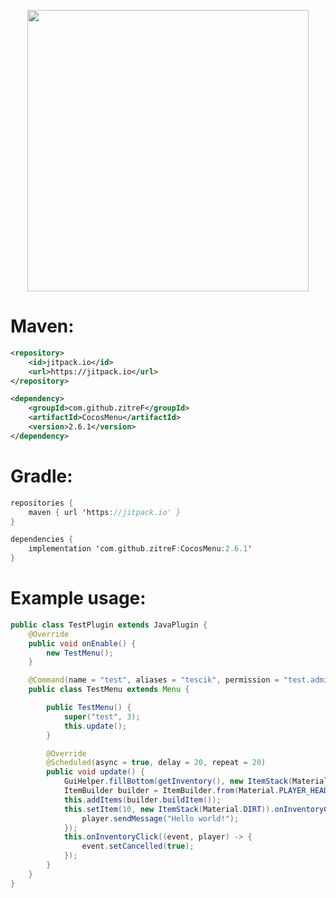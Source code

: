 <p align="center">
  <img src="https://user-images.githubusercontent.com/71133191/218276557-aee9fe5f-0a99-4a0f-bda5-8cc94bfe5586.png" width=450">
</p>

# Maven:
```xml
<repository>
	<id>jitpack.io</id>
	<url>https://jitpack.io</url>
</repository>

<dependency>
	<groupId>com.github.zitreF</groupId>
	<artifactId>CocosMenu</artifactId>
	<version>2.6.1</version>
</dependency>
```
															     
# Gradle:
```kotlin
repositories {
	maven { url 'https://jitpack.io' }												     
}

dependencies {
    implementation 'com.github.zitreF:CocosMenu:2.6.1'
}
```


# Example usage:

```java
public class TestPlugin extends JavaPlugin {
    @Override
    public void onEnable() {
        new TestMenu();
    }

    @Command(name = "test", aliases = "tescik", permission = "test.admin", permissionMessage = "&cNie posiadasz permisji!")
    public class TestMenu extends Menu {

        public TestMenu() {
            super("test", 3);
            this.update();
        }

        @Override
        @Scheduled(async = true, delay = 20, repeat = 20)
        public void update() {
            GuiHelper.fillBottom(getInventory(), new ItemStack(Material.BLACK_STAINED_GLASS_PANE));
            ItemBuilder builder = ItemBuilder.from(Material.PLAYER_HEAD).withSkullOwner("QLNUS");
            this.addItems(builder.buildItem());
            this.setItem(10, new ItemStack(Material.DIRT)).onInventoryClick((event, player) -> {
                player.sendMessage("Hello world!");
            });
            this.onInventoryClick((event, player) -> {
                event.setCancelled(true);
            });
        }
    }
}
```

